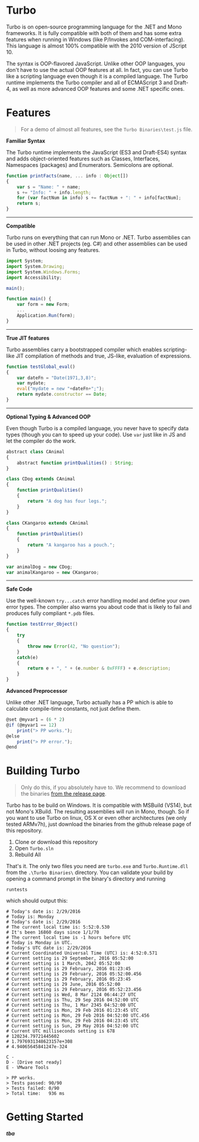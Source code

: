 # Turbo

Turbo is on open-source programming language for the .NET and Mono frameworks. It is fully compatible with both of them and has some extra features when running in Windows (like P/Invokes and COM-interfacing). This language is almost 100% compatible with the 2010 version of JScript 10.

The syntax is OOP-flavored JavaScript. Unlike other OOP languages, you don't have to use the actual OOP features at all. In fact, you can use Turbo like a scripting language even though it is a compiled language. The Turbo runtime implements the Turbo compiler and all of ECMAScript 3 and Draft-4, as well as more advanced OOP features and some .NET specific ones.

# Features

> For a demo of almost all features, see the `Turbo Binaries\test.js` file.

**Familiar Syntax**

The Turbo runtime implements the JavaScript (ES3 and Draft-ES4) syntax and adds object-oriented features such as Classes, Interfaces, Namespaces (packages) and Enumerators. Semicolons are optional.

```js
function printFacts(name, ... info : Object[])
{
	var s = "Name: " + name;
	s += "Info: " + info.length;
	for (var factNum in info) s += factNum + ": " + info[factNum];
	return s;
}
```

---

**Compatible**

Turbo runs on everything that can run Mono or .NET. Turbo assemblies can be used in other .NET projects (eg. C#) and other assemblies can be used in Turbo, without loosing any features.

```js
import System;
import System.Drawing;
import System.Windows.Forms;
import Accessibility;

main();

function main() {
	var form = new Form;
	...
	Application.Run(form);
}
```

---

**True JIT features**

Turbo assemblies carry a bootstrapped compiler which enables scripting-like JIT compilation of methods and true, JS-like, evaluation of expressions.

```js
function testGlobal_eval()
{
	var dateFn = "Date(1971,3,8)";
	var mydate;
	eval("mydate = new "+dateFn+";");
	return mydate.constructor == Date;
}
```

---

**Optional Typing & Advanced OOP**

Even though Turbo is a compiled language, you never have to specify data types (though you can to speed up your code). Use `var` just like in JS and let the compiler do the work.

```js
abstract class CAnimal
{
	abstract function printQualities() : String;
}

class CDog extends CAnimal
{
	function printQualities()
	{
		return "A dog has four legs.";
	}
}

class CKangaroo extends CAnimal
{
	function printQualities()
	{
		return "A kangaroo has a pouch.";
	}
}

var animalDog = new CDog;
var animalKangaroo = new CKangaroo;
```

---

**Safe Code**

Use the well-known `try...catch` error handling model and define your own error types. The compiler also warns you about code that is likely to fail and produces fully compliant `*.pdb` files. 

```js
function testError_Object()
{
	try
	{
		throw new Error(42, "No question");
	}
	catch(e)
	{
		return e + ", " + (e.number & 0xFFFF) + e.description;
	}
}
```

**Advanced Preprocessor**

Unlike other .NET language, Turbo actually has a PP which is able to calculate compile-time constants, not just define them.

```js
@set @myvar1 = (6 * 2)
@if (@myvar1 == 12)
	print("> PP works.");
@else
	print("> PP error.");
@end
```

# Building Turbo

> Only do this, if you absolutely have to. We recommend to download the binaries [from the release page](https://github.com/turbo/Source/releases).

Turbo has to be build on Windows. It is compatible with MSBuild (VS14), but not Mono's XBuild. The resulting assemblies will run in Mono, though. So if you want to use Turbo on linux, OS X or even other architectures (we only tested ARMv7h), just download the binaries from the github release page of this repository.

1. Clone or download this repository
2. Open `Turbo.sln`
3. Rebuild All

That's it. The only two files you need are `turbo.exe` and `Turbo.Runtime.dll` from the `.\Turbo Binaries\` directory. You can validate your build by opening a command prompt in the binary's directory and running

```
runtests
```

which should output this:

```
# Today's date is: 2/29/2016
# Today is: Monday
# Today's date is: 2/29/2016
# The current local time is: 5:52:0.530
# It's been 16860 days since 1/1/70
# The current local time is -1 hours before UTC
# Today is Monday in UTC.
# Today's UTC date is: 2/29/2016
# Current Coordinated Universal Time (UTC) is: 4:52:0.571
# Current setting is 29 September, 2016 05:52:00
# Current setting is 1 March, 2042 05:52:00
# Current setting is 29 February, 2016 01:23:45
# Current setting is 29 February, 2016 05:52:00.456
# Current setting is 29 February, 2016 05:23:45
# Current setting is 29 June, 2016 05:52:00
# Current setting is 29 February, 2016 05:52:23.456
# Current setting is Wed, 8 Mar 2124 06:44:27 UTC
# Current setting is Thu, 29 Sep 2016 04:52:00 UTC
# Current setting is Thu, 1 Mar 2345 04:52:00 UTC
# Current setting is Mon, 29 Feb 2016 01:23:45 UTC
# Current setting is Mon, 29 Feb 2016 04:52:00 UTC.456
# Current setting is Mon, 29 Feb 2016 04:23:45 UTC
# Current setting is Sun, 29 May 2016 04:52:00 UTC
# Current UTC milliseconds setting is 678
# 120234.79721445602
# 1.7976931348623157e+308
# 4.94065645841247e-324

C -
D - [Drive not ready]
E - VMware Tools

> PP works.
> Tests passed: 90/90
> Tests failed: 0/90
> Total time:   936 ms
```

# Getting Started

***tba***
